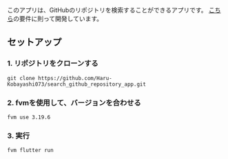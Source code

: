 このアプリは、GitHubのリポジトリを検索することができるアプリです。
[こちら](https://github.com/yumemi-inc/flutter-engineer-codecheck)の要件に則って開発しています。

## セットアップ

### 1. リポジトリをクローンする
```
git clone https://github.com/Haru-Kobayashi073/search_github_repository_app.git
```

### 2. fvmを使用して、バージョンを合わせる

```
fvm use 3.19.6
```


### 3. 実行

```
fvm flutter run
```